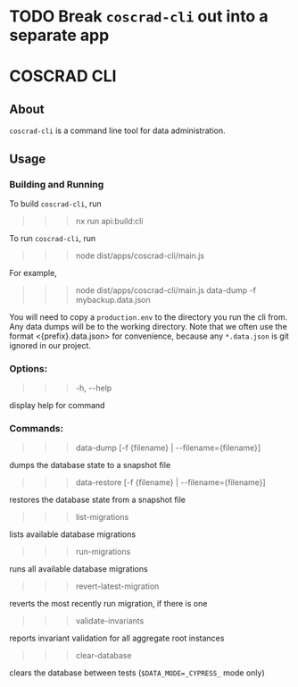 # TODO Break `coscrad-cli` out into a separate app

# COSCRAD CLI

## About

`coscrad-cli` is a command line tool for data administration.

## Usage

### Building and Running

To build `coscrad-cli`, run

> > > nx run api:build:cli

To run `coscrad-cli`, run

> > > node dist/apps/coscrad-cli/main.js <command-name> <command-options>

For example,

> > > node dist/apps/coscrad-cli/main.js data-dump -f mybackup.data.json

You will need to copy a `production.env` to the directory you run the cli from.
Any data dumps will be to the working directory. Note that we often use the
format <{prefix}.data.json> for convenience, because any `*.data.json` is
git ignored in our project.

### Options:

> > > -h, --help

display help for command

### Commands:

> > > data-dump [-f {filename} | --filename={filename}]

dumps the database state to a snapshot file

> > > data-restore [-f {filename} | --filename={filename}]

restores the database state from a snapshot file

> > > list-migrations

lists available database migrations

> > > run-migrations

runs all available database migrations

> > > revert-latest-migration

reverts the most recently run migration, if there is one

> > > validate-invariants

reports invariant validation for all aggregate root instances

> > > clear-database

clears the database between tests (`$DATA_MODE=_CYPRESS_` mode only)
